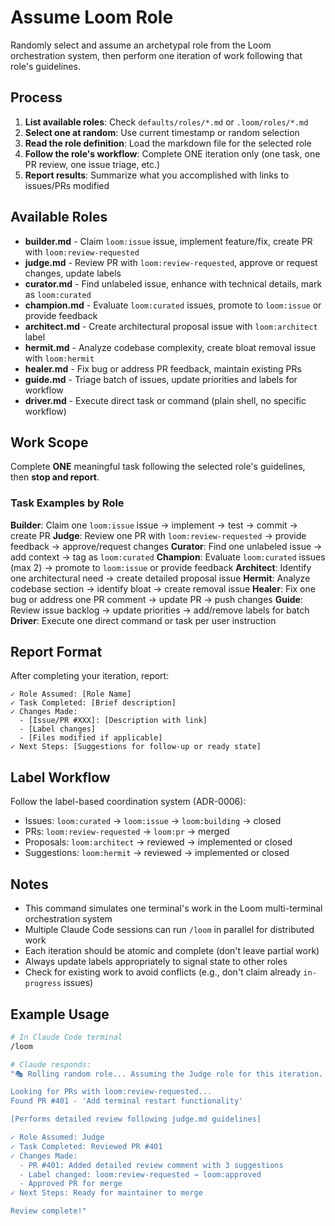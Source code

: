 # Assume Loom Role

Randomly select and assume an archetypal role from the Loom orchestration system, then perform one iteration of work following that role's guidelines.

## Process

1. **List available roles**: Check `defaults/roles/*.md` or `.loom/roles/*.md`
2. **Select one at random**: Use current timestamp or random selection
3. **Read the role definition**: Load the markdown file for the selected role
4. **Follow the role's workflow**: Complete ONE iteration only (one task, one PR review, one issue triage, etc.)
5. **Report results**: Summarize what you accomplished with links to issues/PRs modified

## Available Roles

- **builder.md** - Claim `loom:issue` issue, implement feature/fix, create PR with `loom:review-requested`
- **judge.md** - Review PR with `loom:review-requested`, approve or request changes, update labels
- **curator.md** - Find unlabeled issue, enhance with technical details, mark as `loom:curated`
- **champion.md** - Evaluate `loom:curated` issues, promote to `loom:issue` or provide feedback
- **architect.md** - Create architectural proposal issue with `loom:architect` label
- **hermit.md** - Analyze codebase complexity, create bloat removal issue with `loom:hermit`
- **healer.md** - Fix bug or address PR feedback, maintain existing PRs
- **guide.md** - Triage batch of issues, update priorities and labels for workflow
- **driver.md** - Execute direct task or command (plain shell, no specific workflow)

## Work Scope

Complete **ONE** meaningful task following the selected role's guidelines, then **stop and report**.

### Task Examples by Role

**Builder**: Claim one `loom:issue` issue → implement → test → commit → create PR
**Judge**: Review one PR with `loom:review-requested` → provide feedback → approve/request changes
**Curator**: Find one unlabeled issue → add context → tag as `loom:curated`
**Champion**: Evaluate `loom:curated` issues (max 2) → promote to `loom:issue` or provide feedback
**Architect**: Identify one architectural need → create detailed proposal issue
**Hermit**: Analyze codebase section → identify bloat → create removal issue
**Healer**: Fix one bug or address one PR comment → update PR → push changes
**Guide**: Review issue backlog → update priorities → add/remove labels for batch
**Driver**: Execute one direct command or task per user instruction

## Report Format

After completing your iteration, report:

```
✓ Role Assumed: [Role Name]
✓ Task Completed: [Brief description]
✓ Changes Made:
  - [Issue/PR #XXX]: [Description with link]
  - [Label changes]
  - [Files modified if applicable]
✓ Next Steps: [Suggestions for follow-up or ready state]
```

## Label Workflow

Follow the label-based coordination system (ADR-0006):

- Issues: `loom:curated` → `loom:issue` → `loom:building` → closed
- PRs: `loom:review-requested` → `loom:pr` → merged
- Proposals: `loom:architect` → reviewed → implemented or closed
- Suggestions: `loom:hermit` → reviewed → implemented or closed

## Notes

- This command simulates one terminal's work in the Loom multi-terminal orchestration system
- Multiple Claude Code sessions can run `/loom` in parallel for distributed work
- Each iteration should be atomic and complete (don't leave partial work)
- Always update labels appropriately to signal state to other roles
- Check for existing work to avoid conflicts (e.g., don't claim already `in-progress` issues)

## Example Usage

```bash
# In Claude Code terminal
/loom

# Claude responds:
"🎭 Rolling random role... Assuming the Judge role for this iteration.

Looking for PRs with loom:review-requested...
Found PR #401 - 'Add terminal restart functionality'

[Performs detailed review following judge.md guidelines]

✓ Role Assumed: Judge
✓ Task Completed: Reviewed PR #401
✓ Changes Made:
  - PR #401: Added detailed review comment with 3 suggestions
  - Label changed: loom:review-requested → loom:approved
  - Approved PR for merge
✓ Next Steps: Ready for maintainer to merge

Review complete!"
```
